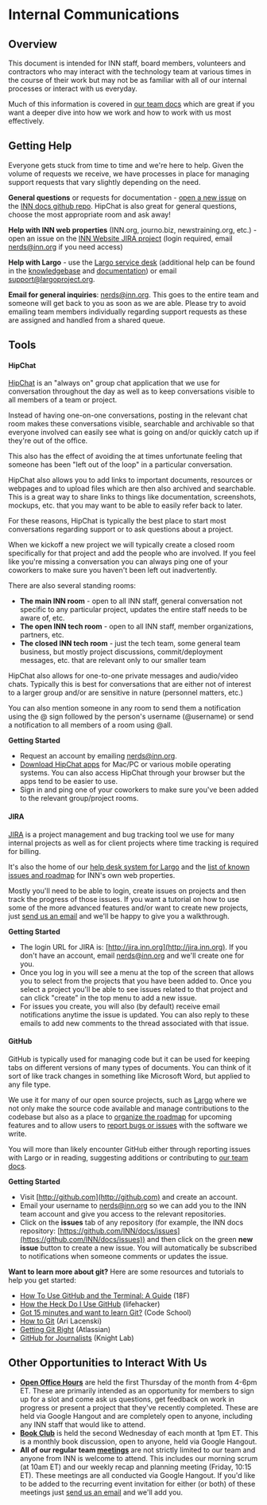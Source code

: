 # Internal Communications

## Overview

This document is intended for INN staff, board members, volunteers and contractors who may interact with the technology team at various times in the course of their work but may not be as familiar with all of our internal processes or interact with us everyday.

Much of this information is covered in [our team docs](http://github.com/inn/docs) which are great if you want a deeper dive into how we work and how to work with us most effectively.

## Getting Help

Everyone gets stuck from time to time and we're here to help. Given the volume of requests we receive, we have processes in place for managing support requests that vary slightly depending on the need.

**General questions** or requests for documentation - [open a new issue](https://github.com/INN/docs/issues) on the [INN docs github repo](https://github.com/INN/docs). HipChat is also great for general questions, choose the most appropriate room and ask away!

**Help with INN web properties** (INN.org, journo.biz, newstraining.org, etc.) - open an issue on the [INN Website JIRA project](http://jira.inn.org/browse/INNDEV/) (login required, email [nerds@inn.org](mailto:nerds@inn.org) if you need access)

**Help with Largo** - use the [Largo service desk](http://jira.inn.org/servicedesk/customer/portal/4) (additional help can be found in the [knowledgebase](http://confluence.inn.org/display/LKB/Largo+Knowledge+Base) and [documentation](http://largo.readthedocs.org/)) or email [support@largoproject.org](mailto:support@largoproject.org).

**Email for general inquiries**: [nerds@inn.org](mailto:nerds@inn.org). This goes to the entire team and someone will get back to you as soon as we are able. Please try to avoid emailing team members individually regarding support requests as these are assigned and handled from a shared queue.

## Tools

#### HipChat

[HipChat](https://www.hipchat.com/) is an "always on" group chat application that we use for conversation throughout the day as well as to keep conversations visible to all members of a team or project. 

Instead of having one-on-one conversations, posting in the relevant chat room makes these conversations visible, searchable and archivable so that everyone involved can easily see what is going on and/or quickly catch up if they're out of the office.

This also has the effect of avoiding the at times unfortunate feeling that someone has been "left out of the loop" in a particular conversation.

HipChat also allows you to add links to important documents, resources or webpages and to upload files which are then also archived and searchable. This is a great way to share links to things like documentation, screenshots, mockups, etc. that you may want to be able to easily refer back to later.

For these reasons, HipChat is typically the best place to start most conversations regarding support or to ask questions about a project.

When we kickoff a new project we will typically create a closed room specifically for that project and add the people who are involved. If you feel like you're missing a conversation you can always ping one of your coworkers to make sure you haven't been left out inadvertently.

There are also several standing rooms:

- **The main INN room** - open to all INN staff, general conversation not specific to any particular project, updates the entire staff needs to be aware of, etc.
- **The open INN tech room** - open to all INN staff, member organizations, partners, etc.
- **The closed INN tech room** - just the tech team, some general team business, but mostly project discussions, commit/deployment messages, etc. that are relevant only to our smaller team

HipChat also allows for one-to-one private messages and audio/video chats. Typically this is best for conversations that are either not of interest to a larger group and/or are sensitive in nature (personnel matters, etc.)

You can also mention someone in any room to send them a notification using the @ sign followed by the person's username (@username) or send a notification to all members of a room using @all.

**Getting Started**

- Request an account by emailing [nerds@inn.org](mailto:nerds@inn.org).
- [Download HipChat apps](https://www.hipchat.com/downloads) for Mac/PC or various mobile operating systems. You can also access HipChat through your browser but the apps tend to be easier to use.
- Sign in and ping one of your coworkers to make sure you've been added to the relevant group/project rooms.

#### JIRA

[JIRA](http://jira.inn.org) is a project management and bug tracking tool we use for many internal projects as well as for client projects where time tracking is required for billing.

It's also the home of our [help desk system for Largo](http://jira.inn.org/servicedesk/customer/portal/4) and the [list of known issues and roadmap](http://jira.inn.org/browse/INNDEV/) for INN's own web properties.

Mostly you'll need to be able to login, create issues on projects and then track the progress of those issues. If you want a tutorial on how to use some of the more advanced features and/or want to create new projects, just [send us an email](mailto:nerds@inn.org) and we'll be happy to give you a walkthrough.

**Getting Started**

- The login URL for JIRA is: [http://jira.inn.org](http://jira.inn.org). If you don't have an account, email [nerds@inn.org](nerds@inn.org) and we'll create one for you.
- Once you log in you will see a menu at the top of the screen that allows you to select from the projects that you have been added to. Once you select a project you'll be able to see issues related to that project and can click "create" in the top menu to add a new issue.
- For issues you create, you will also (by default) receive email notifications anytime the issue is updated. You can also reply to these emails to add new comments to the thread associated with that issue.

#### GitHub

GitHub is typically used for managing code but it can be used for keeping tabs on different versions of many types of documents. You can think of it sort of like track changes in something like Microsoft Word, but applied to any file type.

We use it for many of our open source projects, such as [Largo](http://github.com/inn/largo) where we not only make the source code available and manage contributions to the codebase but also as a place to [organize the roadmap](https://github.com/INN/largo/issues) for upcoming features and to allow users to [report bugs or issues](https://github.com/INN/Largo/issues/new) with the software we write.

You will more than likely encounter GitHub either through reporting issues with Largo or in reading, suggesting additions or contributing to [our team docs](http://github.com/inn/docs).

**Getting Started**

- Visit [http://github.com](http://github.com) and create an account.
- Email your username to [nerds@inn.org](mailto:nerds@inn.org) so we can add you to the INN team account and give you access to the relevant repositories.
- Click on the **issues** tab of any repository (for example, the INN docs repository: [https://github.com/INN/docs/issues](https://github.com/INN/docs/issues)) and then click on the green **new issue** button to create a new issue. You will automatically be subscribed to notifications when someone comments or updates the issue.

**Want to learn more about git?** Here are some resources and tutorials to help you get started:
	
- [How To Use GitHub and the Terminal: A Guide](https://18f.gsa.gov/2015/03/03/how-to-use-github-and-the-terminal-a-guide/) (18F)
- [How the Heck Do I Use GitHub](http://lifehacker.com/5983680/how-the-heck-do-i-use-github) (lifehacker)
- [Got 15 minutes and want to learn Git?](https://try.github.io) (Code School)
- [How to Git](https://github.com/tensory/HowToGit) (Ari Lacenski)
- [Getting Git Right](https://www.atlassian.com/git/) (Atlassian)
- [GitHub for Journalists](http://knightlab.northwestern.edu/2013/06/13/getting-github-why-journalists-should-know-and-use-the-social-coding-site/) (Knight Lab)

## Other Opportunities to Interact With Us

- **[Open Office Hours](/projects/office-hours/)** are held the first Thursday of the month from 4-6pm ET. These are primarily intended as an opportunity for members to sign up for a slot and come ask us questions, get feedback on work in progress or present a project that they've recently completed. These are held via Google Hangout and are completely open to anyone, including any INN staff that would like to attend.
- **[Book Club](/projects/book-club/)** is held the second Wednesday of each month at 1pm ET. This is a monthly book discussion, open to anyone, held via Google Hangout.
- **All of our regular team [meetings](/how-we-work/meetings.md)** are not strictly limited to our team and anyone from INN is welcome to attend. This includes our morning scrum (at 10am ET) and our weekly recap and planning meeting (Friday, 10:15 ET). These meetings are all conducted via Google Hangout. If you'd like to be added to the recurring event invitation for either (or both) of these meetings just [send us an email](mailto:nerds@inn.org) and we'll add you.



